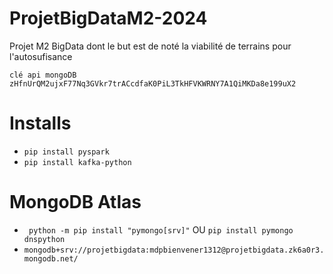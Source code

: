# ProjetBigDataM2-2024
Projet M2 BigData dont le but est de noté la viabilité de terrains pour l'autosufisance

`clé api mongoDB zHfnUrQM2ujxF77Nq3GVkr7trACcdfaK0PiL3TkHFVKWRNY7A1QiMKDa8e199uX2`
# Installs
- `pip install pyspark`
- `pip install kafka-python`

# MongoDB Atlas
- ` python -m pip install "pymongo[srv]"` OU  `pip install pymongo dnspython`
- `mongodb+srv://projetbigdata:mdpbienvener1312@projetbigdata.zk6a0r3.mongodb.net/`
